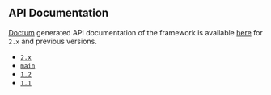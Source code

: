 ## API Documentation

[Doctum](https://github.com/code-lts/doctum) generated API documentation of the framework is available [here](https://twill.io/docs/api/2.x) for `2.x` and previous versions.

- [`2.x`](https://twill.io/docs/api/2.x)
- [`main`](https://twill.io/docs/api/main)
- [`1.2`](https://twill.io/docs/api/1.2)
- [`1.1`](https://twill.io/docs/api/1.1)
